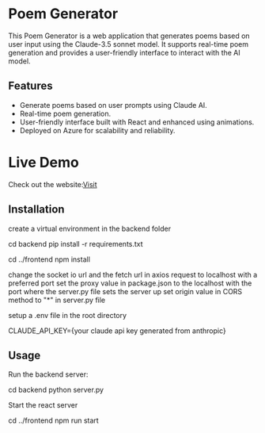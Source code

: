 # Poem Generator

This Poem Generator is a web application that generates poems based on user input using the Claude-3.5 sonnet model. It supports real-time poem generation and provides a user-friendly interface to interact with the AI model.

## Features
- Generate poems based on user prompts using Claude AI.
- Real-time poem generation.
- User-friendly interface built with React and enhanced using animations.
- Deployed on Azure for scalability and reliability.

# Live Demo
Check out the website:[Visit](https://poemgenerator-bpaxemhgehasaqf5.southindia-01.azurewebsites.net/)

## Installation
create a virtual environment in the backend folder

cd backend
pip install -r requirements.txt

cd ../frontend
npm install

change the socket io url and the fetch url in axios request to localhost with a preferred port
set the proxy value in package.json to the localhost with the port where the server.py file sets the server up
set origin value in CORS method to "*" in server.py file

setup a .env file in the root directory

CLAUDE_API_KEY={your claude api key generated from anthropic}

## Usage

Run the backend server:

cd backend
python server.py

Start the react server

cd ../frontend
npm run start
